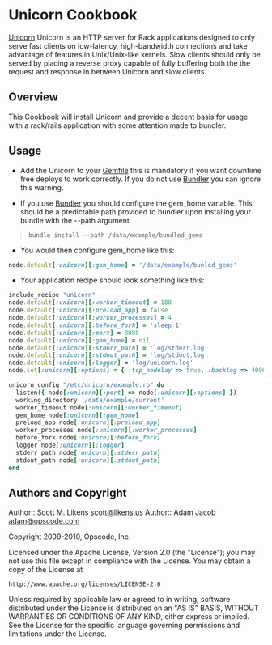 Unicorn Cookbook
=========

[Unicorn][1] Unicorn is an HTTP server for Rack applications designed to only serve fast clients on low-latency, high-bandwidth connections and take advantage of features in Unix/Unix-like kernels. Slow clients should only be served by placing a reverse proxy capable of fully buffering both the the request and response in between Unicorn and slow clients.

Overview
--------

This Cookbook will install Unicorn and provide a decent basis for usage with a rack/rails application with some attention made to bundler.

Usage
--------

* Add the Unicorn to your [Gemfile][2] this is mandatory if you want downtime free deploys to work correctly.  If you do not use [Bundler][3] you can ignore this warning.

* If you use [Bundler][3] you should configure the gem_home variable.  This should be a predictable path provided to bundler upon installing your bundle with the --path argument.
>``bundle install --path /data/example/bundled_gems``
 * You would then configure gem_home like this:

```ruby
node.default[:unicorn][:gem_home] = '/data/example/bunled_gems'
```

* Your application recipe should look something like this:

```ruby
include_recipe "unicorn"
node.default[:unicorn][:worker_timeout] = 180  
node.default[:unicorn][:preload_app] = false  
node.default[:unicorn][:worker_processes] = 4 
node.default[:unicorn][:before_fork] = 'sleep 1'  
node.default[:unicorn][:port] = 8080
node.default[:unicorn][:gem_home] = nil
node.default[:unicorn][:stderr_path] = 'log/stderr.log'  
node.default[:unicorn][:stdout_path] = 'log/stdout.log'  
node.default[:unicorn][:logger] = 'log/unicorn.log'
node.set[:unicorn][:options] = { :tcp_nodelay => true, :backlog => 4096 }

unicorn_config "/etc/unicorn/example.rb" do
  listen({ node[:unicorn][:port] => node[:unicorn][:options] })  
  working_directory '/data/example/current'
  worker_timeout node[:unicorn][:worker_timeout]  
  gem_home node[:unicorn][:gem_home]
  preload_app node[:unicorn][:preload_app]
  worker_processes node[:unicorn][:worker_processes]  
  before_fork node[:unicorn][:before_fork]   
  logger node[:unicorn][:logger]
  stderr_path node[:unicorn][:stderr_path]  
  stdout_path node[:unicorn][:stdout_path] 
end
```


Authors and Copyright
--------

Author:: Scott M. Likens <scott@likens.us>
Author:: Adam Jacob <adam@opscode.com>

Copyright 2009-2010, Opscode, Inc.

Licensed under the Apache License, Version 2.0 (the "License");
you may not use this file except in compliance with the License.
You may obtain a copy of the License at

    http://www.apache.org/licenses/LICENSE-2.0

Unless required by applicable law or agreed to in writing, software
distributed under the License is distributed on an "AS IS" BASIS,
WITHOUT WARRANTIES OR CONDITIONS OF ANY KIND, either express or implied.
See the License for the specific language governing permissions and
limitations under the License.

[1]: http://unicorn.bogomips.org/
[2]: http://gembundler.com/gemfile.html
[3]: http://gembundler.com/
